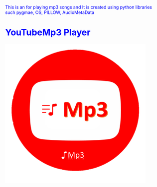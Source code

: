 <span style="color:blue"> This is an for playing mp3 songs and It is created using python libraries such pygmae, OS, PILLOW, AudioMetaData</span>

<h1 style="color:blue">YouTubeMp3 Player</h1>
<img width="450px" height="450px" src="https://github.com/Tenali786/playmp3/blob/main/static/files/icon1.png">
